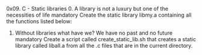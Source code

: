 0x09. C - Static libraries
0. A library is not a luxury but one of the necessities of life
mandatory
Create the static library libmy.a containing all the functions listed below:
1. Without libraries what have we? We have no past and no future
mandatory
Create a script called create_static_lib.sh that creates a static library called liball.a from all the .c files that are in the current directory.
